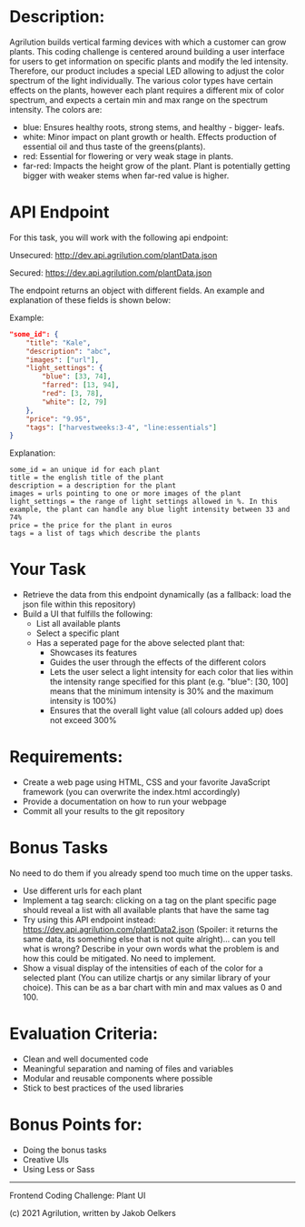 # Description:
Agrilution builds vertical farming devices with which a customer can grow plants. This coding challenge is centered around building a user interface for users to get information on specific plants and modify the led intensity.
Therefore, our product includes a special LED allowing to adjust the color spectrum of the light individually. 
The various color types have certain effects on the plants, however each plant requires a different mix of color spectrum, and expects a certain min and max range on the spectrum intensity. 
The colors are:

- blue:	Ensures healthy roots, strong stems, and healthy - bigger- leafs.
- white: Minor impact on plant growth or health. Effects production of essential oil and thus taste of the greens(plants).
- red: Essential for flowering or very weak stage in plants.
- far-red: Impacts the height grow of the plant. Plant is potentially getting bigger with weaker stems when far-red value is higher.

# API Endpoint 

For this task, you will work with the following api endpoint:

Unsecured:
http://dev.api.agrilution.com/plantData.json

Secured:
https://dev.api.agrilution.com/plantData.json

The endpoint returns an object with different fields. An example and explanation of these fields is shown below:

Example:
```json
"some_id": {
	"title": "Kale",
	"description": "abc",
	"images": ["url"],
	"light_settings": {
		"blue": [33, 74],
		"farred": [13, 94],
		"red": [3, 78],
		"white": [2, 79]
	},
	"price": "9.95",
	"tags": ["harvestweeks:3-4", "line:essentials"]
}
```

Explanation:
```
some_id = an unique id for each plant
title = the english title of the plant
description = a description for the plant
images = urls pointing to one or more images of the plant
light_settings = the range of light settings allowed in %. In this example, the plant can handle any blue light intensity between 33 and 74% 
price = the price for the plant in euros
tags = a list of tags which describe the plants
```

# Your Task
- Retrieve the data from this endpoint dynamically (as a fallback: load the json file within this repository)
- Build a UI that fulfills the following:
	- List all available plants
	- Select a specific plant
	- Has a seperated page for the above selected plant that:
		- Showcases its features
		- Guides the user through the effects of the different colors
		- Lets the user select a light intensity for each color that lies within the intensity range specified for this plant (e.g. "blue": [30, 100] means that the minimum intensity is 30% and the maximum intensity is 100%)
		- Ensures that the overall light value (all colours added up) does not exceed 300%

# Requirements:
- Create a web page using HTML, CSS and your favorite JavaScript framework (you can overwrite the index.html accordingly)
- Provide a documentation on how to run your webpage
- Commit all your results to the git repository


# Bonus Tasks
No need to do them if you already spend too much time on the upper tasks. 

- Use different urls for each plant
- Implement a tag search: clicking on a tag on the plant specific page should reveal a list with all available plants that have the same tag
- Try using this API endpoint instead: https://dev.api.agrilution.com/plantData2.json (Spoiler: it returns the same data, its something else that is not quite alright)... can you tell what is wrong? Describe in your own words what the problem is and how this could be mitigated. No need to implement.
- Show a visual display of the intensities of each of the color for a selected plant (You can utilize chartjs or any similar library of your choice). This can be as a bar chart with min and max values as 0 and 100.

# Evaluation Criteria:
- Clean and well documented code 
- Meaningful separation and naming of files and variables
- Modular and reusable components where possible
- Stick to best practices of the used libraries

# Bonus Points for:
- Doing the bonus tasks
- Creative UIs
- Using Less or Sass

---

Frontend Coding Challenge: Plant UI

(c) 2021 Agrilution, written by Jakob Oelkers